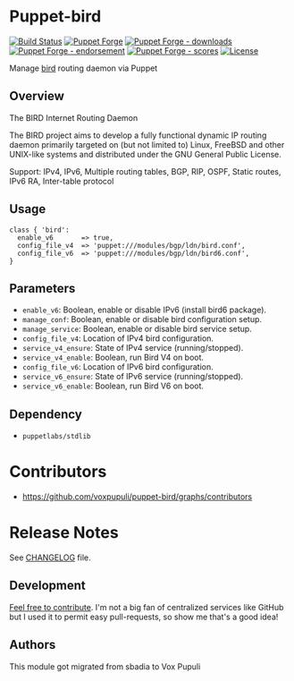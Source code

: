 # Puppet-bird

[![Build Status](https://travis-ci.org/voxpupuli/puppet-bird.png?branch=master)](https://travis-ci.org/voxpupuli/puppet-bird)
[![Puppet Forge](https://img.shields.io/puppetforge/v/puppet/bird.svg)](https://forge.puppetlabs.com/puppet/bird)
[![Puppet Forge - downloads](https://img.shields.io/puppetforge/dt/puppet/bird.svg)](https://forge.puppetlabs.com/puppet/bird)
[![Puppet Forge - endorsement](https://img.shields.io/puppetforge/e/puppet/bird.svg)](https://forge.puppetlabs.com/puppet/bird)
[![Puppet Forge - scores](https://img.shields.io/puppetforge/f/puppet/bird.svg)](https://forge.puppetlabs.com/puppet/bird)
[![License](http://img.shields.io/:license-gpl3-blue.svg)](http://www.gnu.org/licenses/gpl-3.0.html)


Manage [bird](http://bird.network.cz/) routing daemon via Puppet

## Overview

The BIRD Internet Routing Daemon

The BIRD project aims to develop a fully functional dynamic IP routing daemon primarily targeted on (but not limited to) Linux, FreeBSD and other UNIX-like systems and distributed under the GNU General Public License.

Support: IPv4, IPv6, Multiple routing tables, BGP, RIP, OSPF, Static routes, IPv6 RA, Inter-table protocol

## Usage

```puppet
class { 'bird':
  enable_v6       => true,
  config_file_v4  => 'puppet:///modules/bgp/ldn/bird.conf',
  config_file_v6  => 'puppet:///modules/bgp/ldn/bird6.conf',
}
```

## Parameters

* `enable_v6`: Boolean, enable or disable IPv6 (install bird6 package).
* `manage_conf`: Boolean, enable or disable bird configuration setup.
* `manage_service`: Boolean, enable or disable bird service setup.
* `config_file_v4`: Location of IPv4 bird configuration.
* `service_v4_ensure`: State of IPv4 service (running/stopped).
* `service_v4_enable`: Boolean, run Bird V4 on boot.
* `config_file_v6`: Location of IPv6 bird configuration.
* `service_v6_ensure`: State of IPv6 service (running/stopped).
* `service_v6_enable`: Boolean, run Bird V6 on boot.

## Dependency

* `puppetlabs/stdlib`

# Contributors

* https://github.com/voxpupuli/puppet-bird/graphs/contributors

# Release Notes

See [CHANGELOG](https://github.com/voxpupuli/puppet-bird/blob/master/CHANGELOG.md) file.

## Development

[Feel free to contribute](https://github.com/voxpupuli/puppet-bird/). I'm not a big fan of centralized services like GitHub but I used it to permit easy pull-requests, so show me that's a good idea!

## Authors

This module got migrated from sbadia to Vox Pupuli
